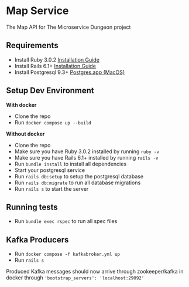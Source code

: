 # Map Service

The Map API for The Microservice Dungeon project

## Requirements

- Install Ruby 3.0.2 [Installation Guide](https://www.ruby-lang.org/de/documentation/installation/)
- Install Rails 6.1+ [Installation Guide](https://guides.rubyonrails.org/v5.0/getting_started.html#installing-rails)
- Install Postgresql 9.3+ [Postgres.app (MacOS)](https://postgresapp.com/)

## Setup Dev Environment

**With docker**

- Clone the repo
- Run `docker compose up --build`

**Without docker**

- Clone the repo
- Make sure you have Ruby 3.0.2 installed by running `ruby -v`
- Make sure you have Rails 6.1+ installed by running `rails -v`
- Run `bundle install` to install all dependencies
- Start your postgresql service
- Run `rails db:setup` to setup the postgresql database
- Run `rails db:migrate` to run all database migrations
- Run `rails s` to start the server

## Running tests

- Run `bundle exec rspec` to run all spec files

## Kafka Producers

- Run `docker compose -f kafkabroker.yml up`
- Run `rails s`

Produced Kafka messages should now arrive through zookeeper/kafka in docker through `'bootstrap_servers': 'localhost:29092'`
